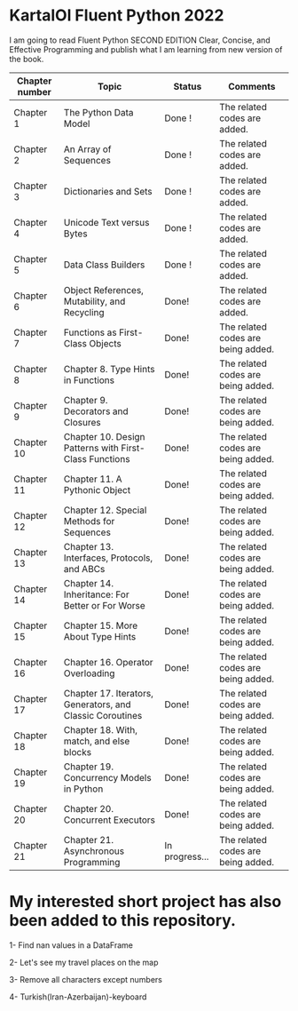 # KartalOl Fluent Python 2022
I am going to read  Fluent Python SECOND EDITION Clear, Concise, and Effective Programming and publish what I am learning from new version of the book.

|Chapter number| Topic | Status |Comments|
|--------------|-------|--------|--------|
|Chapter 1| The Python Data Model|Done ! |The related codes are added.|
|Chapter 2| An Array of Sequences| Done ! |The related codes are added.|
|Chapter 3| Dictionaries and Sets | Done ! |The related codes are added.|
|Chapter 4| Unicode Text versus Bytes | Done ! |The related codes are added.|
|Chapter 5| Data Class Builders | Done ! |The related codes are added.|
|Chapter 6| Object References, Mutability, and Recycling | Done! |The related codes are added.|
|Chapter 7| Functions as First-Class Objects| Done! | The related codes are being added.|
|Chapter 8| Chapter 8. Type Hints in Functions| Done! | The related codes are being added.|
|Chapter 9| Chapter 9. Decorators and Closures| Done! | The related codes are being added.|
|Chapter 10| Chapter 10. Design Patterns with First-Class Functions | Done! | The related codes are being added.|
|Chapter 11| Chapter 11. A Pythonic Object | Done! | The related codes are being added.|
|Chapter 12| Chapter 12. Special Methods for Sequences | Done! | The related codes are being added.|
|Chapter 13| Chapter 13. Interfaces, Protocols, and ABCs | Done! | The related codes are being added.|
|Chapter 14| Chapter 14. Inheritance: For Better or For Worse | Done! | The related codes are being added.|
|Chapter 15| Chapter 15. More About Type Hints | Done! | The related codes are being added.|
|Chapter 16| Chapter 16. Operator Overloading | Done! | The related codes are being added.|
|Chapter 17| Chapter 17. Iterators, Generators, and Classic Coroutines | Done! | The related codes are being added.|
|Chapter 18| Chapter 18. With, match, and else blocks | Done! | The related codes are being added.|
|Chapter 19| Chapter 19. Concurrency Models in Python | Done! | The related codes are being added.|
|Chapter 20| Chapter 20. Concurrent Executors | Done! | The related codes are being added.|
|Chapter 21| Chapter 21. Asynchronous Programming | In progress... | The related codes are being added.|


# My interested short project has also been added to this repository.

1- Find nan values in a DataFrame

2- Let's see my travel places on the map

3- Remove all characters except numbers

4- Turkish(Iran-Azerbaijan)-keyboard

